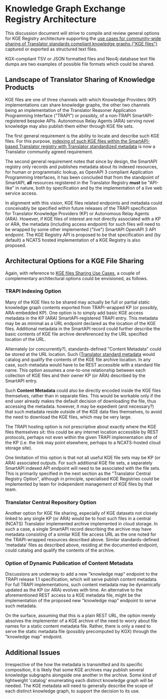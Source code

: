 # Knowledge Graph Exchange Registry Architecture

This discussion document will strive to compile and review general options for KGE Registry architecture supporting the 
[use cases for community-wide sharing of Translator standards compliant knowledge graphs ("KGE files")](https://github.com/NCATSTranslator/Knowledge_Graph_Exchange_Registry/blob/master/KGE_USE_CASES.md) captured or exported as structured text files. 

KGX-compliant TSV or JSON formatted files and Neo4j database text file dumps are two examples of possible file formats which could be shared.
 
## Landscape of Translator Sharing of Knowledge Products

KGE files are one of three channels with which Knowledge Providers (KP) implementations can share knowledge graphs, the other two channels being an implementation of the Translator Reasoner Application Programming Interface ("TRAPI") or possibly, of a non-TRAPI SmartAPI-registered bespoke APIs.  Autonomous Relay Agents (ARA) serving novel knowledge may also publish them either through KGE file sets.

The first general requirement is the ability to locate and describe such KGE files. For this purpose, [indexing of such KGE files within the SmartAPI-based Translator registry with Translator standardized metadata](https://github.com/NCATSTranslator/TranslatorArchitecture) is now a Translator community agreed requirement.

The second general requirement notes that since by design, the SmartAPI registry only records and publishes metadata about its indexed resources, for human or programmatic lookup, as OpenAPI 3 compliant Application Programming Interfaces, it has been concluded that from the standpoint of SmartAPI, **all** resources registered in the Translator Registry **must** be "API-like" in nature, both by specification and by the implementation of a live web service access.  

In alignment with this vision,  KGE files related endpoints and metadata could conceivably be specified within future releases of the TRAPI specification for Translator Knowledge Providers (KP) or Autonomous Relay Agents (ARA). However, if KGE files of interest are not directly associated with a KP or ARA, the metadata (including access endpoint) for such files will need to be wrapped by some other implemented ("live") SmartAPI OpenAPI 3 API endpoint.  The KGE Registry API is proposed to be that specification and (by default) a NCATS hosted implementation of a KGE Registry is also proposed.

## Architectural Options for a KGE File Sharing

Again, with reference to [KGE files Sharing Use Cases](https://github.com/NCATSTranslator/Knowledge_Graph_Exchange_Registry/blob/master/KGE_USE_CASES.md), 
a couple of complementary architectural options could be envisioned, as follows.

### TRAPI Indexing Option

Many of the KGE files to be shared may actually be full or partial static knowledge graph contents exported from TRAPI-wrapped KP (or possibly, ARA-embedded KP). One option is to simply add basic KGE access metadata in the KP (ARA) SmartAPI-registered TRAPI entry. This metadata may be as minimal as a URL endpoint declared as the location of the KGE files. Additional metadata in the SmartAPI record could further describe the basic contents of KGE file archive dereferenced by the URL specified location of the URL. 

Alternately (or concurrently?), standards-defined "Content Metadata" could be stored at the URL location. Such ([Translator standard metadata](https://github.com/NCATSTranslator/TranslatorArchitecture/blob/master/RegistryMetadata.md) would catalog and qualify the contents of the KGE file archive location. In any case, such metadata would have to be REST accessible with a standard file name.  This option assumes a one-to-one relationship between each collection of KGE files and their owner KP (or ARA) described by the SmartAPI entry.

Such **Content Metadata** could also be directly encoded inside the KGE files themselves, rather than in separate files. This would be workable only if the end user already makes the default decision of downloading the file, thus accessing the metadata. however, it may be expedient (and necessary?) that such metadata reside outside of the KGE data files themselves, to avoid the need to download the KGE files, which may be very large.

The TRAPI hosting option is not prescriptive about exactly where the KGE files themselves sit: this could be any internet location accessible by REST protocols, perhaps not even within the given TRAPI implementation site of the KP (i.e. the link may point elsewhere, perhaps to a NCATS-hosted cloud storage site).

One limitation of this option is that not all useful KGE file sets may be KP (or ARA) associated outputs. For such additional KGE file sets, a separately SmartAPI indexed API endpoint will need to be associated with the file sets. This is primarily specified in the next section as the "Translator Central Registry Option", although in principle, specialised KGE Registries could be implemented by team for independent management of KGE files by that team.

### Translator Central Repository Option

Another option for KGE file sharing, especially of KGE datasets not closely linked to any single KP (or ARA) would be to host such files in a central (NCATS) Translator implemented archive implemented in cloud storage.  In such a case, a single SmartAPI record describing the archive may have metadata consisting of a similar KGE file access URL as the one noted for the TRAPI-wrapped resources described above.  Similar standards-defined 'metadata' files as described above, residing at the documented endpoint, could catalog and qualify the contents of the archive.

### Option of Dynamic Publication of Content Metadata

Discussions are underway to add a new "knowledge map" endpoint to the TRAPI release 1.1 specification, which will serve publish content metadata. For full TRAPI implementations, such content metadata may be dynamically updated as the KP (or ARA) evolves with time.  An alternative to the aforementioned REST access to a KGE metadata file, might be the implementation of the proposed new "knowledge map" endpoint to serve such metadata.

On the surface, assuming that this is a plain REST URL, the option merely absolves the implementer of a KGE archive of the need to worry about file names for a static content metadata file. Rather, there is only a need to serve the static metadata file (possibly precomputed by KGX) through the "knowledge map" endpoint.

## Additional Issues

Irrespective of the how the metadata is transmitted and its specific composition, it is likely that some KGE archives may publish several knowledge subgraphs alongside one another in the archive. Some kind of lightweight 'catalog' enumerating each distinct knowledge graph will be needed. The KGE metadata will need to generally describe the scope of each distinct knowledge graph, to support the decision to its use.

